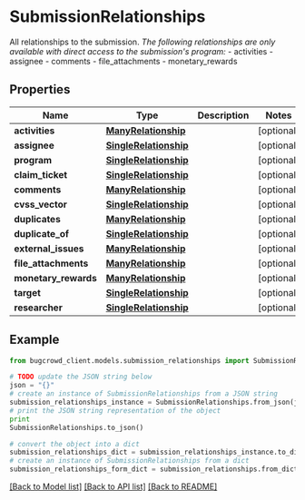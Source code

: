 # SubmissionRelationships

All relationships to the submission.  _The following relationships are only available with direct access to the submission's program:_  - activities - assignee - comments - file_attachments - monetary_rewards 

## Properties

Name | Type | Description | Notes
------------ | ------------- | ------------- | -------------
**activities** | [**ManyRelationship**](ManyRelationship.md) |  | [optional] 
**assignee** | [**SingleRelationship**](SingleRelationship.md) |  | [optional] 
**program** | [**SingleRelationship**](SingleRelationship.md) |  | [optional] 
**claim_ticket** | [**SingleRelationship**](SingleRelationship.md) |  | [optional] 
**comments** | [**ManyRelationship**](ManyRelationship.md) |  | [optional] 
**cvss_vector** | [**SingleRelationship**](SingleRelationship.md) |  | [optional] 
**duplicates** | [**ManyRelationship**](ManyRelationship.md) |  | [optional] 
**duplicate_of** | [**SingleRelationship**](SingleRelationship.md) |  | [optional] 
**external_issues** | [**ManyRelationship**](ManyRelationship.md) |  | [optional] 
**file_attachments** | [**ManyRelationship**](ManyRelationship.md) |  | [optional] 
**monetary_rewards** | [**ManyRelationship**](ManyRelationship.md) |  | [optional] 
**target** | [**SingleRelationship**](SingleRelationship.md) |  | [optional] 
**researcher** | [**SingleRelationship**](SingleRelationship.md) |  | [optional] 

## Example

```python
from bugcrowd_client.models.submission_relationships import SubmissionRelationships

# TODO update the JSON string below
json = "{}"
# create an instance of SubmissionRelationships from a JSON string
submission_relationships_instance = SubmissionRelationships.from_json(json)
# print the JSON string representation of the object
print
SubmissionRelationships.to_json()

# convert the object into a dict
submission_relationships_dict = submission_relationships_instance.to_dict()
# create an instance of SubmissionRelationships from a dict
submission_relationships_form_dict = submission_relationships.from_dict(submission_relationships_dict)
```
[[Back to Model list]](../README.md#documentation-for-models) [[Back to API list]](../README.md#documentation-for-api-endpoints) [[Back to README]](../README.md)


